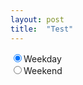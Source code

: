 ```yaml
---
layout: post
title:  "Test"
---
```

<form>
    <input type="radio" name="toggle" value="weekday" checked>Weekday <br/>
    <input type="radio" name="toggle" value="weekend">Weekend
</form>
<svg class="test"></svg>
<script src="/assets/javascripts/line-test.js" type="module"></script> 